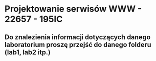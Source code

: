 # Projektowanie serwisów WWW - 22657 - 195IC
## Do znalezienia informacji dotyczących danego laboratorium proszę przejść do danego folderu (lab1, lab2 itp.)